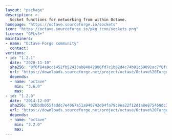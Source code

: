 ```yaml
---
layout: "package"
description: >-
  Socket functions for networking from within Octave.
homepage: "https://octave.sourceforge.io/sockets"
icon: "https://octave.sourceforge.io/pkg_icon/sockets.png"
license: "GPLv3+"
maintainers:
- name: "Octave-Forge community"
  contact:
versions:
- id: "1.2.1"
  date: "2020-11-10"
  sha256: "0f6f84a9cc1452fb52433ab84042906fd7c1b62d4c74b01c59091ac7f0fdc1a1"
  url: "https://downloads.sourceforge.net/project/octave/Octave%20Forge%20Packages/Individual%20Package%20Releases/sockets-1.2.1.tar.gz"
  depends:
  - name: "octave"
    min: "3.6.0"
    max:
- id: "1.2.0"
  date: "2014-12-03"
  sha256: "02bbdb055faddc7e4067a51a940742d04fa79c8ea22f12d1a8e875460dc38fa8"
  url: "https://downloads.sourceforge.net/project/octave/Octave%20Forge%20Packages/Individual%20Package%20Releases/sockets-1.2.0.tar.gz"
  depends:
  - name: "octave"
    min: "3.2.0"
    max:
---
```

